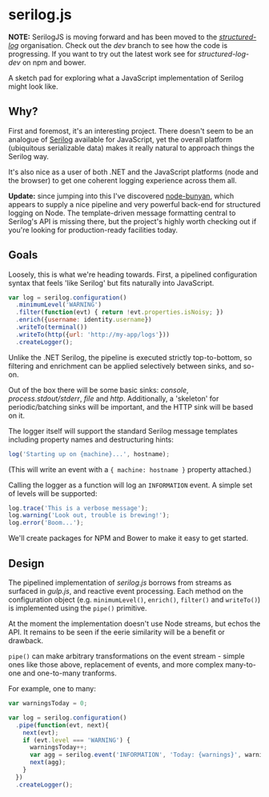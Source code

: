serilog.js
==========

**NOTE:** SerilogJS is moving forward and has been moved to the [*structured-log*](https://github.com/structured-log) organisation. Check out the *dev* branch to see how the code is progressing. If you want to try out the latest work see for *structured-log-dev* on npm and bower.  

A sketch pad for exploring what a JavaScript implementation of Serilog might look like.

Why?
----

First and foremost, it's an interesting project. There doesn't seem to be an analogue of [Serilog](http://serilog.net) available for JavaScript, yet the overall platform (ubiquitous serializable data) makes it really natural to approach things the Serilog way.

It's also nice as a user of both .NET and the JavaScript platforms (node and the browser) to get one coherent logging experience across them all.

**Update:** since jumping into this I've discovered [node-bunyan](https://github.com/trentm/node-bunyan), which appears to supply a nice pipeline and very powerful back-end for structured logging on Node. The template-driven message formatting central to Serilog's API is missing there, but the project's highly worth checking out if you're looking for production-ready facilities today.

Goals
-----

Loosely, this is what we're heading towards. First, a pipelined configuration syntax that feels 'like Serilog' but fits naturally into JavaScript.

```js
var log = serilog.configuration()
  .minimumLevel('WARNING')
  .filter(function(evt) { return !evt.properties.isNoisy; })
  .enrich({username: identity.username})
  .writeTo(terminal())
  .writeTo(http({url: 'http://my-app/logs'}))
  .createLogger();
```

Unlike the .NET Serilog, the pipeline is executed strictly top-to-bottom, so filtering and enrichment can be applied selectively between sinks, and so-on.

Out of the box there will be some basic sinks: _console_, _process.stdout/stderr_, _file_ and _http_. Additionally, a 'skeleton' for periodic/batching sinks will be important, and the HTTP sink will be based on it.

The logger itself will support the standard Serilog message templates including property names and destructuring hints:

```js
log('Starting up on {machine}...', hostname);
```

(This will write an event with a `{ machine: hostname }` property attached.)

Calling the logger as a function will log an `INFORMATION` event. A simple set of levels will be supported:

```js
log.trace('This is a verbose message');
log.warning('Look out, trouble is brewing!');
log.error('Boom...');
```

We'll create packages for NPM and Bower to make it easy to get started.

Design
------

The pipelined implementation of _serilog.js_ borrows from streams as surfaced in _gulp.js_, and reactive event processing. Each method on the configuration object (e.g. `minimumLevel()`, `enrich()`, `filter()` and `writeTo()`) is implemented using the `pipe()` primitive.

At the moment the implementation doesn't use Node streams, but echos the API. It remains to be seen if the eerie similarity will be a benefit or drawback.

`pipe()` can make arbitrary transformations on the event stream - simple ones like those above, replacement of events, and more complex many-to-one and one-to-many tranforms.

For example, one to many:

```js
var warningsToday = 0;

var log = serilog.configuration()
  .pipe(function(evt, next){
    next(evt);
    if (evt.level === 'WARNING') {
      warningsToday++;
      var agg = serilog.event('INFORMATION', 'Today: {warnings}', warningsToday);
      next(agg);
    }
  })
  .createLogger();
```

